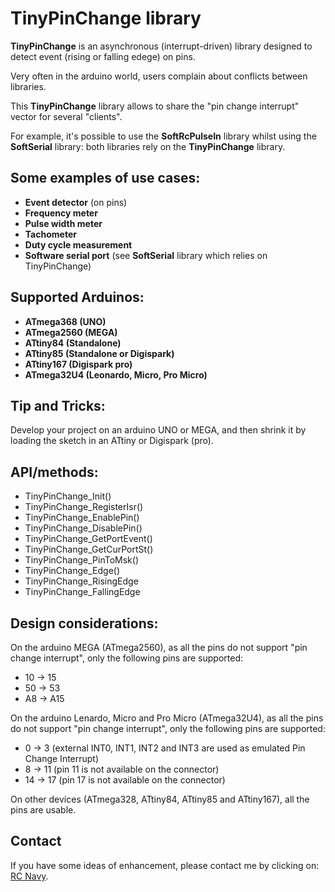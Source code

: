 TinyPinChange library
=====================

**TinyPinChange** is an asynchronous (interrupt-driven) library designed to detect event (rising or falling edege) on pins.

Very often in the arduino world, users complain about conflicts between libraries.

This **TinyPinChange** library allows to share the "pin change interrupt" vector for several "clients".

For example, it's possible to use the **SoftRcPulseIn** library whilst using the **SoftSerial** library: both libraries rely on the **TinyPinChange** library.

Some examples of use cases:
-------------------------
* **Event detector** (on pins)
* **Frequency meter**
* **Pulse width meter**
* **Tachometer**
* **Duty cycle measurement**
* **Software serial port** (see **SoftSerial** library which relies on TinyPinChange)

Supported Arduinos:
------------------
* **ATmega368 (UNO)**
* **ATmega2560 (MEGA)**
* **ATtiny84 (Standalone)**
* **ATtiny85 (Standalone or Digispark)**
* **ATtiny167 (Digispark pro)**
* **ATmega32U4 (Leonardo, Micro, Pro Micro)**

Tip and Tricks:
--------------
Develop your project on an arduino UNO or MEGA, and then shrink it by loading the sketch in an ATtiny or Digispark (pro).

API/methods:
-----------
* TinyPinChange_Init()
* TinyPinChange_RegisterIsr()
* TinyPinChange_EnablePin()
* TinyPinChange_DisablePin()
* TinyPinChange_GetPortEvent()
* TinyPinChange_GetCurPortSt()
* TinyPinChange_PinToMsk()
* TinyPinChange_Edge()
* TinyPinChange_RisingEdge
* TinyPinChange_FallingEdge

Design considerations:
---------------------
On the arduino MEGA (ATmega2560), as all the pins do not support "pin change interrupt", only the following pins are supported:

* 10 -> 15
* 50 -> 53
* A8 -> A15

On the arduino Lenardo, Micro and Pro Micro (ATmega32U4), as all the pins do not support "pin change interrupt", only the following pins are supported:

* 0  -> 3  (external INT0, INT1, INT2 and INT3 are used as emulated Pin Change Interrupt)
* 8  -> 11 (pin 11 is not available on the connector)
* 14 -> 17 (pin 17 is not available on the connector)

On other devices (ATmega328, ATtiny84, ATtiny85 and ATtiny167), all the pins are usable.

Contact
-------

If you have some ideas of enhancement, please contact me by clicking on: [RC Navy](http://p.loussouarn.free.fr/contact.html).

